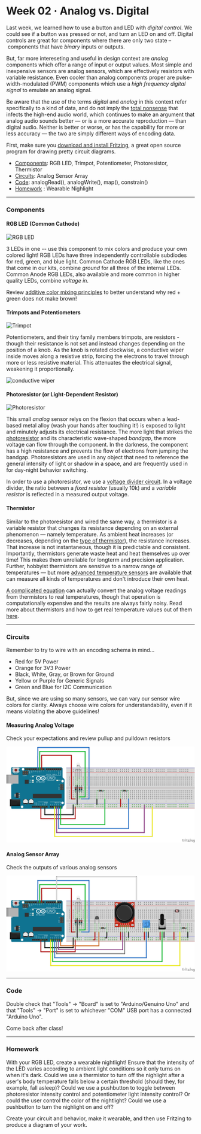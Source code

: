 # Week 02 · Analog vs. Digital

Last week, we learned how to use a button and LED with *digital control*. We could see if a button was pressed or not, and turn an LED on and off. Digital controls are great for components where there are only two state – components that have *binary* inputs or outputs. 

But, far more intereseting and useful in design context are *analog* components which offer a range of input or output values. Most simple and inexpensive sensors are analog sensors, which are effectively resistors with variable resistance. Even cooler than analog components proper are pulse-width-modulated (PWM) components which use a *high frequency digital signal* to emulate an analog signal.

Be aware that the use of the terms *digital* and *analog* in this context refer specifically to a kind of data, and do not imply the [total nonsense](https://www.soundonsound.com/techniques/digital-myth) that infects the high-end audio world, which continues to make an argument that analog audio sounds better — or is a more accurate reproduction — than digital audio. Neither is better or worse, or has the capability for more or less accuracy — the two are simply different ways of encoding data. 

First, make sure you [download and install Fritzing](http://fritzing.org/download/), a great open source program for drawing pretty circuit diagrams.

- [Components](#components): RGB LED, Trimpot, Potentiometer, Photoresistor, Thermistor
- [Circuits](#circuits): Analog Sensor Array
- [Code](#code): analogRead(), analogWrite(), map(), constrain()
- [Homework](#homework) : Wearable Nighlight

-----

### Components

#### RGB LED (Common Cathode)

![RGB LED](https://cdn.sparkfun.com//assets/parts/9/7/00105-03-L.jpg)

3 LEDs in one -- use this component to mix colors and produce your own colored light! RGB LEDs have three independently controllable subdiodes for red, green, and blue light. Common Cathode RGB LEDs, like the ones that come in our kits, combine *ground* for all three of the internal LEDs. Common Anode RGB LEDs, also available and more common in higher quality LEDs, combine *voltage in*.

Review [additive color mixing principles](https://en.wikipedia.org/wiki/Additive_color) to better understand why red + green does not make brown! 

#### Trimpots and Potentiometers

![Trimpot](https://cdn.sparkfun.com//assets/parts/3/8/2/3/09806-01.jpg)

Potentiometers, and their tiny family members trimpots, are resistors - though their resistance is not set and instead changes depending on the position of a knob. As the knob is rotated clockwise, a conductive wiper inside moves along a resistive strip, forcing the electrons to travel through more or less resistive material. This attenuates the electrical signal, weakening it proportionally.

![conductive wiper](https://i.stack.imgur.com/XXQEm.gif)

#### Photoresistor (or Light-Dependent Resistor)

![Photoresistor](https://cdn.sparkfun.com//assets/parts/2/4/6/2/09088-02-L.jpg)

This small *analog* sensor relys on the flexion that occurs when a lead-based metal alloy (wash your hands after touching it!) is exposed to light and minutely adjusts its electrical resistance. The more light that strikes the [photoresistor](https://en.wikipedia.org/wiki/Photoresistor) and its characteristic wave-shaped *bandgap*, the more voltage can flow through the component. In the darkness, the component has a high resistance and prevents the flow of electrons from jumping the bandgap. Photoresistors are used in any object that need to reference the general intensity of light or shadow in a space, and are frequently used in for day-night behavior switching.

In order to use a photoresistor, we use a [voltage divider circuit](https://learn.sparkfun.com/tutorials/voltage-dividers). In a voltage divider, the ratio between a *fixed resistor* (usually 10k) and a *variable resistor* is reflected in a measured output voltage.

#### Thermistor

Similar to the photoresistor and wired the same way, a thermistor is a variable resistor that changes its resistance depending on an external phenomenon — namely temperature. As ambient heat increases (or decreases, depending on the [type of thermistor](https://en.wikipedia.org/wiki/Thermistor#Steinhart–Hart_equation)), the resistance increases. That increase is not instantaneous, though it is predictable and consistent. Importantly, thermistors generate waste heat and heat themselves up over time! This makes them unreliable for longterm and precision application. Further, hobbyist thermistors are sensitive to a narrow range of temperatures — but more [advanced temperature sensors](https://www.sparkfun.com/search/results?term=temperature+sensor) are available that can measure all kinds of temperatures and don't introduce their own heat. 

[A complicated equation](https://en.wikipedia.org/wiki/Thermistor#Steinhart–Hart_equation) can actually convert the analog voltage readings from thermistors to real temperatures, though that operation is computationally expensive and the results are always fairly noisy. Read more about thermistors and how to get real temperature values out of them [here](https://learn.adafruit.com/thermistor/using-a-thermistor).

----- 

### Circuits

Remember to try to wire with an encoding schema in mind...

- Red for 5V Power
- Orange for 3V3 Power
- Black, White, Gray, or Brown for Ground
- Yellow or Purple for Generic Signals
- Green and Blue for I2C Communication

But, since we are using so many sensors, we can vary our sensor wire colors for clarity. Always choose wire colors for understandability, even if it means violating the above guidelines! 

#### Measuring Analog Voltage

Check your expectations and review pullup and pulldown resistors

![resistors](resistors.png)

#### Analog Sensor Array

Check the outputs of various analog sensors

![analog array](analogarray.png)

-----

### Code

Double check that "Tools" -> "Board" is set to "Arduino/Genuino Uno" and that "Tools" -> "Port" is set to whichever "COM" USB port has a connected "Arduino Uno".

Come back after class! 

-----

### Homework

With your RGB LED, create a wearable nightlight! Ensure that the intensity of the LED varies according to ambient light conditions so it only turns on when it's dark. Could we use a thermistor to turn off the nighlight after a user's body temperature falls below a certain threshold (should they, for example, fall asleep)? Could we use a pushbutton to toggle between photoresistor intensity control and potentiometer light intensity control? Or could the user control the color of the nightlight? Could we use a pushbutton to turn the nighlight on and off?

Create your circuit and behavior, make it wearable, and then use Fritzing to produce a diagram of your work.